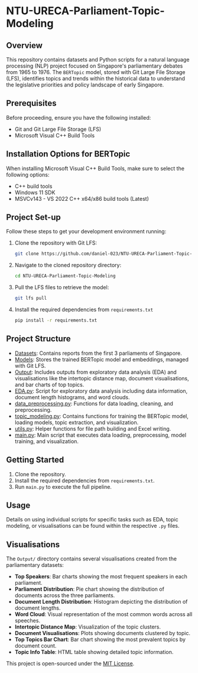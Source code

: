 # NTU-URECA-Parliament-Topic-Modeling

## Overview
This repository contains datasets and Python scripts for a natural language processing (NLP) project focused on Singapore's parliamentary debates from 1965 to 1976. The `BERTopic` model, stored with Git Large File Storage (LFS), identifies topics and trends within the historical data to understand the legislative priorities and policy landscape of early Singapore.

## Prerequisites
Before proceeding, ensure you have the following installed:
- Git and Git Large File Storage (LFS)
- Microsoft Visual C++ Build Tools

## Installation Options for BERTopic
When installing Microsoft Visual C++ Build Tools, make sure to select the following options:
- C++ build tools
- Windows 11 SDK
- MSVCv143 - VS 2022 C++ x64/x86 build tools (Latest)

## Project Set-up
Follow these steps to get your development environment running:

1. Clone the repository with Git LFS:
   ```sh
   git clone https://github.com/daniel-023/NTU-URECA-Parliament-Topic-Modeling.git
   ```
2. Navigate to the cloned repository directory:
   ```sh
   cd NTU-URECA-Parliament-Topic-Modeling
   ```
3. Pull the LFS files to retrieve the model:
   ```sh
   git lfs pull
   ```
4. Install the required dependencies from `requirements.txt`
   ```sh
   pip install -r requirements.txt
   ```

## Project Structure
- [Datasets](./Datasets/): Contains reports from the first 3 parliaments of Singapore.
- [Models](./Models/): Stores the trained BERTopic model and embeddings, managed with Git LFS.
- [Output](./Output/): Includes outputs from exploratory data analysis (EDA) and visualisations like the intertopic distance map, document visualisations, and bar charts of top topics.
- [EDA.py](./EDA.py/): Script for exploratory data analysis including data information, document length histograms, and word clouds.
- [data_preprocessing.py](./data_preprocessing.py/): Functions for data loading, cleaning, and preprocessing.
- [topic_modeling.py](./topic_modeling.py/): Contains functions for training the BERTopic model, loading models, topic extraction, and visualization.
- [utils.py](./utils.py/): Helper functions for file path building and Excel writing.
- [main.py](./main.py/): Main script that executes data loading, preprocessing, model training, and visualization.

## Getting Started
1. Clone the repository.
2. Install the required dependencies from `requirements.txt`.
3. Run `main.py` to execute the full pipeline.

## Usage
Details on using individual scripts for specific tasks such as EDA, topic modeling, or visualisations can be found within the respective `.py` files.

## Visualisations
The `Output/` directory contains several visualisations created from the parliamentary datasets:
- **Top Speakers**: Bar charts showing the most frequent speakers in each parliament.
- **Parliament Distribution**: Pie chart showing the distribution of documents across the three parliaments.
- **Document Length Distribution**: Histogram depicting the distribution of document lengths.
- **Word Cloud**: Visual representation of the most common words across all speeches.
- **Intertopic Distance Map**: Visualization of the topic clusters.
- **Document Visualisations**: Plots showing documents clustered by topic.
- **Top Topics Bar Chart**: Bar chart showing the most prevalent topics by document count.
- **Topic Info Table**: HTML table showing detailed topic information.

This project is open-sourced under the [MIT License](LICENSE).
   
